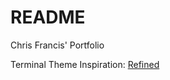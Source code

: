 # README

Chris Francis' Portfolio

Terminal Theme Inspiration: [Refined](https://github.com/ohmyzsh/ohmyzsh/wiki/Themes#refined)
